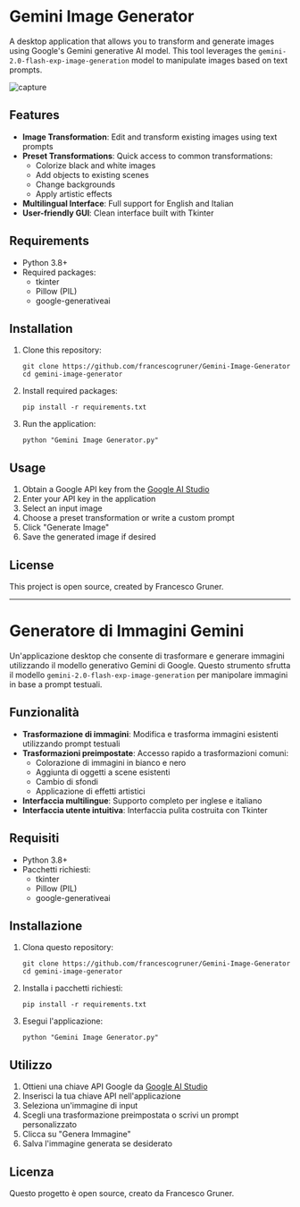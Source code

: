 # Gemini Image Generator

A desktop application that allows you to transform and generate images using Google's Gemini generative AI model. This tool leverages the `gemini-2.0-flash-exp-image-generation` model to manipulate images based on text prompts.

![capture](/public/main.png)

## Features

- **Image Transformation**: Edit and transform existing images using text prompts
- **Preset Transformations**: Quick access to common transformations:
  - Colorize black and white images
  - Add objects to existing scenes
  - Change backgrounds
  - Apply artistic effects
- **Multilingual Interface**: Full support for English and Italian
- **User-friendly GUI**: Clean interface built with Tkinter

## Requirements

- Python 3.8+
- Required packages:
  - tkinter
  - Pillow (PIL)
  - google-generativeai

## Installation

1. Clone this repository:
   ```
   git clone https://github.com/francescogruner/Gemini-Image-Generator
   cd gemini-image-generator
   ```

2. Install required packages:
   ```
   pip install -r requirements.txt
   ```

3. Run the application:
   ```
   python "Gemini Image Generator.py"
   ```

## Usage

1. Obtain a Google API key from the [Google AI Studio](https://aistudio.google.com/)
2. Enter your API key in the application
3. Select an input image
4. Choose a preset transformation or write a custom prompt
5. Click "Generate Image"
6. Save the generated image if desired

## License

This project is open source, created by Francesco Gruner.

---

# Generatore di Immagini Gemini

Un'applicazione desktop che consente di trasformare e generare immagini utilizzando il modello generativo Gemini di Google. Questo strumento sfrutta il modello `gemini-2.0-flash-exp-image-generation` per manipolare immagini in base a prompt testuali.

## Funzionalità

- **Trasformazione di immagini**: Modifica e trasforma immagini esistenti utilizzando prompt testuali
- **Trasformazioni preimpostate**: Accesso rapido a trasformazioni comuni:
  - Colorazione di immagini in bianco e nero
  - Aggiunta di oggetti a scene esistenti
  - Cambio di sfondi
  - Applicazione di effetti artistici
- **Interfaccia multilingue**: Supporto completo per inglese e italiano
- **Interfaccia utente intuitiva**: Interfaccia pulita costruita con Tkinter

## Requisiti

- Python 3.8+
- Pacchetti richiesti:
  - tkinter
  - Pillow (PIL)
  - google-generativeai

## Installazione

1. Clona questo repository:
   ```
   git clone https://github.com/francescogruner/Gemini-Image-Generator
   cd gemini-image-generator
   ```

2. Installa i pacchetti richiesti:
   ```
   pip install -r requirements.txt
   ```

3. Esegui l'applicazione:
   ```
   python "Gemini Image Generator.py"
   ```

## Utilizzo

1. Ottieni una chiave API Google da [Google AI Studio](https://aistudio.google.com/)
2. Inserisci la tua chiave API nell'applicazione
3. Seleziona un'immagine di input
4. Scegli una trasformazione preimpostata o scrivi un prompt personalizzato
5. Clicca su "Genera Immagine"
6. Salva l'immagine generata se desiderato

## Licenza

Questo progetto è open source, creato da Francesco Gruner.
